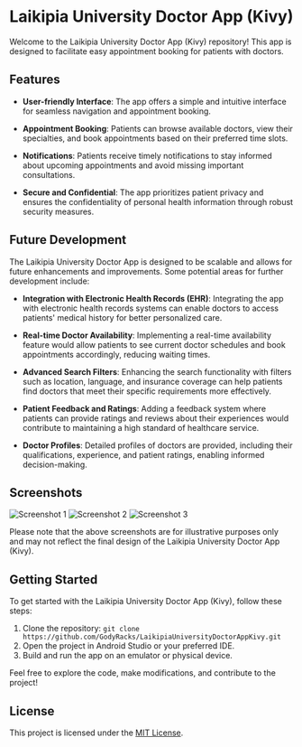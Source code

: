 # Laikipia University Doctor App (Kivy)

Welcome to the Laikipia University Doctor App (Kivy) repository! This app is designed to facilitate easy appointment booking for patients with doctors. 

## Features

- **User-friendly Interface**: The app offers a simple and intuitive interface for seamless navigation and appointment booking.

- **Appointment Booking**: Patients can browse available doctors, view their specialties, and book appointments based on their preferred time slots.

- **Notifications**: Patients receive timely notifications to stay informed about upcoming appointments and avoid missing important consultations.

- **Secure and Confidential**: The app prioritizes patient privacy and ensures the confidentiality of personal health information through robust security measures.

## Future Development

The Laikipia University Doctor App is designed to be scalable and allows for future enhancements and improvements. Some potential areas for further development include:

- **Integration with Electronic Health Records (EHR)**: Integrating the app with electronic health records systems can enable doctors to access patients' medical history for better personalized care.

- **Real-time Doctor Availability**: Implementing a real-time availability feature would allow patients to see current doctor schedules and book appointments accordingly, reducing waiting times.

- **Advanced Search Filters**: Enhancing the search functionality with filters such as location, language, and insurance coverage can help patients find doctors that meet their specific requirements more effectively.

- **Patient Feedback and Ratings**: Adding a feedback system where patients can provide ratings and reviews about their experiences would contribute to maintaining a high standard of healthcare service.
- **Doctor Profiles**: Detailed profiles of doctors are provided, including their qualifications, experience, and patient ratings, enabling informed decision-making.
## Screenshots

![Screenshot 1](checkpdf://screenshot1.png)
![Screenshot 2](checkpdf://screenshot2.png)
![Screenshot 3](checkpdf://screenshot3.png)

Please note that the above screenshots are for illustrative purposes only and may not reflect the final design of the Laikipia University Doctor App (Kivy).

## Getting Started

To get started with the Laikipia University Doctor App (Kivy), follow these steps:

1. Clone the repository: `git clone https://github.com/GodyRacks/LaikipiaUniversityDoctorAppKivy.git`
2. Open the project in Android Studio or your preferred IDE.
3. Build and run the app on an emulator or physical device.

Feel free to explore the code, make modifications, and contribute to the project!

## License

This project is licensed under the [MIT License](LICENSE).

